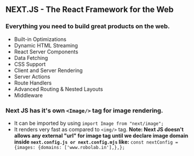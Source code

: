 ## NEXT.JS - The React Framework  for the Web
### Everything you need to build great products on the web.
- Built-in Optimizations
- Dynamic HTML Streaming
- React Server Components
- Data Fetching
- CSS Support
- Client and Server Rendering
- Server Actions
- Route Handlers
- Advanced Routing & Nested Layouts
- Middleware

### Next JS has it's own `<Image/>` tag for image rendering.
- It can be imported by using `import Image from "next/image";`
- It renders very fast as compared to `<img/>` tag.
**Note: Next JS doesn't allows any external "url" for image tag until we declare image domain inside `next.config.js or next.config.mjs` like:**
   `const nextConfig = {images: {domains: ['www.robolab.in'],},};`

